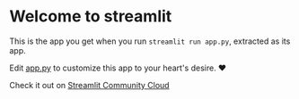 # Welcome to streamlit

This is the app you get when you run `streamlit run app.py`, extracted as its app.

Edit [app.py](./Hello.py) to customize this app to your heart's desire. ❤️

Check it out on [Streamlit Community Cloud]([https://st-hello-app.streamlit.app/](https://congenial-barnacle-w59vx4prw7jh5r4q-8515.app.github.dev/)https://congenial-barnacle-w59vx4prw7jh5r4q-8515.app.github.dev/)
